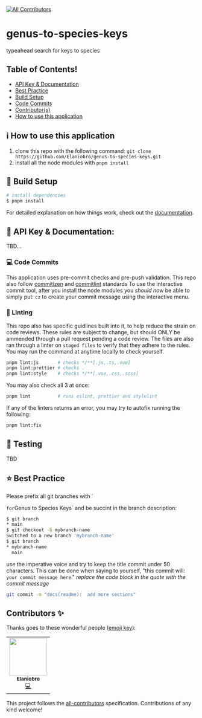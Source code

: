 [![All Contributors](https://img.shields.io/github/all-contributors/elaniobro/genus-to-species-keys?color=ee8449&style=flat-square)](#contributors)

# genus-to-species-keys
typeahead search for keys to species
## Table of Contents!

- [API Key & Documentation](#-api-key--documentation)
- [Best Practice](#-best-practice)
- [Build Setup](#-build-setup)
- [Code Commits](#-code-commits)
- [Contributor(s)](#-contributors)
- [How to use this application](#ℹ️-how-to-use-this-application)

## ℹ️ How to use this application

1. clone this repo with the following command: `git clone https://github.com/Elaniobro/genus-to-species-keys.git`
1. install all the node modules with `pnpm install`


## 🚧 Build Setup

```bash
# install dependencies
$ pnpm install
```

For detailed explanation on how things work, check out the [documentation](https://nuxtjs.org).

## 🔑 API Key & Documentation:
TBD...


### 💻 Code Commits

This application uses pre-commit checks and pre-push validation. This repo also follow [commitizen](https://commitizen-tools.github.io/commitizen/) and [commitlint](https://github.com/conventional-changelog/commitlint) standards
To use the interactive commit tool, after you install the node modules you _should now_ be able to simply put: `cz` to create your commit message using the interactive menu.

### 👚 Linting

This repo also has specific guidlines built into it, to help reduce the strain on code reviews. These rules are subject to change, but should ONLY be ammended through a pull request pending a code review. The files are also ran through a linter on `staged files` to verify that they adhere to the rules. You may run the command at anytime locally to check yourself.

```bash
pnpm lint:js       # checks */**[.js,.ts,.vue]
pnpm lint:prettier # checks .
pnpm lint:style    # checks */**[.vue,.css,.scss]
```

You may also check all 3 at once:

```bash
pnpm lint          # runs eslint, prettier and stylelint
```

If any of the linters returns an error, you may try to autofix running the following:

```bash
pnpm lint:fix
```

## 🧪 Testing

TBD

## ⭐ Best Practice

Please prefix all git branches with `



` for `Genus to Species Keys` and be succint in the branch description:

```bash
$ git branch
* main
$ git checkout -b mybranch-name
Switched to a new branch 'mybranch-name'
$ git branch
* mybranch-name
  main
```

use the imperative voice and try to keep the title commit under 50 characters. This can be done when saying to yourself, "this commit will: `your commit message here`."
_replace the code block in the quote with the commit message_

```bash
git commit -m "docs(readme):  add more sections"
```


## Contributors ✨

Thanks goes to these wonderful people ([emoji key](https://allcontributors.org/docs/en/emoji-key)):

<!-- ALL-CONTRIBUTORS-LIST:START - Do not remove or modify this section -->
<!-- prettier-ignore-start -->
<!-- markdownlint-disable -->
<table>
  <tr>
    <td align="center"><a href="https://github.com/elaniobro"><img src="https://avatars.githubusercontent.com/u/710847?s=100" width="100px;" alt=""/><br /><sub><b>Elaniobro</b></sub></a><br /><a href="https://github.com/Elaniobro/genus-to-species-keys?author=elaniobro" title="Code">💻</a></td>
  </tr>
</table>

<!-- markdownlint-restore -->
<!-- prettier-ignore-end -->

<!-- ALL-CONTRIBUTORS-LIST:END -->

This project follows the [all-contributors](https://github.com/all-contributors/all-contributors) specification. Contributions of any kind welcome!
